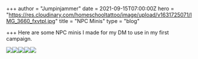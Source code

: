 +++
author = "Jumpinjammer"
date = 2021-09-15T07:00:00Z
hero = "https://res.cloudinary.com/homeschooltattoo/image/upload/v1631725071/IMG_3660_fxvtpl.jpg"
title = "NPC Minis"
type = "blog"

+++
Here are some NPC minis I made for my DM to use in my first campaign.

![](https://res.cloudinary.com/homeschooltattoo/image/upload/v1631725072/IMG_3657_l89n9u.jpg)![](https://res.cloudinary.com/homeschooltattoo/image/upload/v1631725071/IMG_3660_fxvtpl.jpg)![](https://res.cloudinary.com/homeschooltattoo/image/upload/v1631725071/IMG_3667_ompqec.jpg)![](https://res.cloudinary.com/homeschooltattoo/image/upload/v1631725071/IMG_3672_mzdkef.jpg)![](https://res.cloudinary.com/homeschooltattoo/image/upload/v1631725071/IMG_3675_wczz4v.jpg)